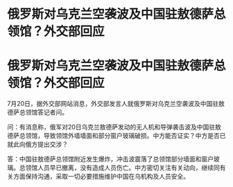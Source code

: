 # 俄罗斯对乌克兰空袭波及中国驻敖德萨总领馆？外交部回应

# 俄罗斯对乌克兰空袭波及中国驻敖德萨总领馆？外交部回应

7月20日，据外交部网站消息，外交部发言人就俄罗斯对乌克兰空袭波及中国驻敖德萨总领馆答记者问。

问：有消息称，俄军对20日乌克兰敖德萨发动的无人机和导弹袭击波及中国驻敖德萨总领馆，导致领馆外墙墙面和部分窗户玻璃破损。中方能否证实？中方是否已就此向俄方提出交涉？

答：中国驻敖德萨总领馆附近发生爆炸，冲击波震落了总领馆部分墙面和窗户玻璃。总领馆人员早已撤离，没有造成人员伤亡。中方密切关注有关动向，继续同有关方面保持沟通，采取一切必要措施维护中国在乌机构及人员安全。

